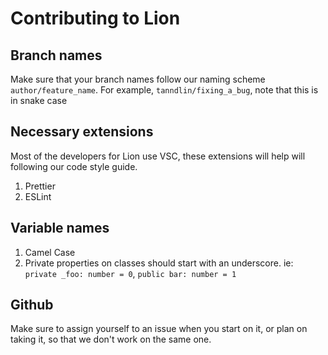 # Contributing to Lion

## Branch names

Make sure that your branch names follow our naming scheme `author/feature_name`.
For example, `tanndlin/fixing_a_bug`, note that this is in snake case

## Necessary extensions

Most of the developers for Lion use VSC, these extensions will help will following our code style guide.

1. Prettier
2. ESLint

## Variable names

1. Camel Case
2. Private properties on classes should start with an underscore. ie: `private _foo: number = 0`, `public bar: number = 1`

## Github

Make sure to assign yourself to an issue when you start on it, or plan on taking it, so that we don't work on the same one.
